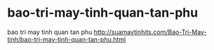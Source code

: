# bao-tri-may-tinh-quan-tan-phu
bao tri may tinh quan tan phu http://suamaytinhits.com/Bao-Tri-May-tinh/bao-tri-may-tinh-quan-tan-phu.html
